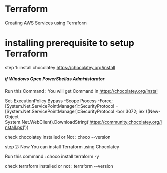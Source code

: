 # Terraform
Creating AWS Services using Terraform
# installing prerequisite to setup Terraform

step 1: install chocolatey https://chocolatey.org/install

##### if Windows Open PowerShellas Administarator ######

Run this Command : You will get Command in https://chocolatey.org/instal

Set-ExecutionPolicy Bypass -Scope Process -Force; [System.Net.ServicePointManager]::SecurityProtocol = [System.Net.ServicePointManager]::SecurityProtocol -bor 3072; iex ((New-Object System.Net.WebClient).DownloadString('https://community.chocolatey.org/install.ps1'))

check chocolatey installed or Not : choco --version

step 2: Now You can install Terraform using Chocolatey

Run this command : choco install terraform -y

check terraform installed or not : terraform --version
